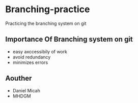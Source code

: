 # Branching-practice
Practicing the branching system on git
## Importance Of Branching system on git
- easy axccessibily of work
- avoid redundancy
- minimizes errors
## Aouther
- Daniel Micah
- MHDGM
